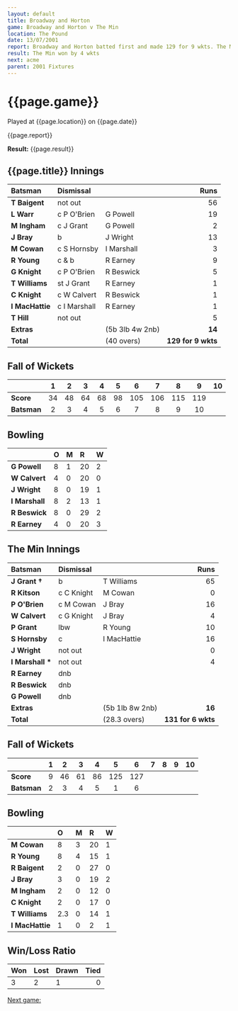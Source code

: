 ```yaml
---
layout: default
title: Broadway and Horton
game: Broadway and Horton v The Min
location: The Pound
date: 13/07/2001
report: Broadway and Horton batted first and made 129 for 9 wkts. The Min replied with 131 for 6 wkts
result: The Min won by 4 wkts
next: acme
parent: 2001 Fixtures
---
```


# {{page.game}}

Played at {{page.location}} on {{page.date}}

{{page.report}}

**Result:** {{page.result}}

## {{page.title}} Innings

| Batsman | Dismissal |  | Runs |
|:---|:---|---|---:|
| **T Baigent** | not out |  | 56 |
| **L Warr** | c P O'Brien | G Powell | 19 |
| **M Ingham** | c J Grant | G Powell | 2 |
| **J Bray** | b | J Wright | 13 |
| **M Cowan** | c S Hornsby | I Marshall | 3 |
| **R Young** | c & b | R Earney | 9 |
| **G Knight** | c P O'Brien | R Beswick | 5 |
| **T Williams** | st J Grant | R Earney | 1 |
| **C Knight** | c W Calvert | R Beswick | 1 |
| **I MacHattie** | c I Marshall | R Earney | 1 |
| **T Hill** | not out |  | 5 |
| **Extras** | | (5b 3lb 4w 2nb) | **14** |
| **Total** | | (40 overs) | **129 for 9 wkts** |

## Fall of Wickets

| | 1 | 2 | 3 | 4 | 5 | 6 | 7 | 8 | 9 | 10 |
|---|:---:|:---:|:---:|:---:|:---:|:---:|:---:|:---:|:---:|:---:|
| **Score** | 34 | 48 | 64 | 68 | 98 | 105 | 106 | 115 | 119 |  |
| **Batsman** | 2 | 3 | 4 | 5 | 6 | 7 | 8 | 9 | 10 |  |

## Bowling

| | O | M | R | W |
|---|:---|:---|:---|:---|
| **G Powell** | 8 | 1 | 20 | 2 |
| **W Calvert** | 4 | 0 | 20 | 0 |
| **J Wright** | 8 | 0 | 19 | 1 |
| **I Marshall** | 8 | 2 | 13 | 1 |
| **R Beswick** | 8 | 0 | 29 | 2 |
| **R Earney** | 4 | 0 | 20 | 3 |

## The Min Innings

| Batsman | Dismissal |  | Runs |
|:---|:---|---|---:|
| **J Grant &#8224;** | b | T Williams | 65 |
| **R Kitson** | c C Knight | M Cowan | 0 |
| **P O'Brien** | c M Cowan | J Bray | 16 |
| **W Calvert** | c G Knight | J Bray | 4 |
| **P Grant** | lbw | R Young | 10 |
| **S Hornsby** | c | I MacHattie | 16 |
| **J Wright** | not out |  | 0 |
| **I Marshall &#42;** | not out |  | 4 |
| **R Earney** | dnb |  |  |
| **R Beswick** | dnb |  |  |
| **G Powell** | dnb |  |  |
| **Extras** | | (5b 1lb 8w 2nb) | **16** |
| **Total** | | (28.3 overs) | **131 for 6 wkts** |

## Fall of Wickets

| | 1 | 2 | 3 | 4 | 5 | 6 | 7 | 8 | 9 | 10 |
|---|:---:|:---:|:---:|:---:|:---:|:---:|:---:|:---:|:---:|:---:|
| **Score** | 9 | 46 | 61 | 86 | 125 | 127 |  |  |  |  |
| **Batsman** | 2 | 3 | 4 | 5 | 1 | 6 |  |  |  |  |

## Bowling

| | O | M | R | W |
|---|:---|:---|:---|:---|
| **M Cowan** | 8 | 3 | 20 | 1 |
| **R Young** | 8 | 4 | 15 | 1 |
| **R Baigent** | 2 | 0 | 27 | 0 |
| **J Bray** | 3 | 0 | 19 | 2 |
| **M Ingham** | 2 | 0 | 12 | 0 |
| **C Knight** | 2 | 0 | 17 | 0 |
| **T Williams** | 2.3 | 0 | 14 | 1 |
| **I MacHattie** | 1 | 0 | 2 | 1 |

## Win/Loss Ratio

| Won | Lost | Drawn | Tied |
|:---|:---|:---|---:|
| 3 | 2 | 1 | 0 |

[Next game:]({{page.next}})